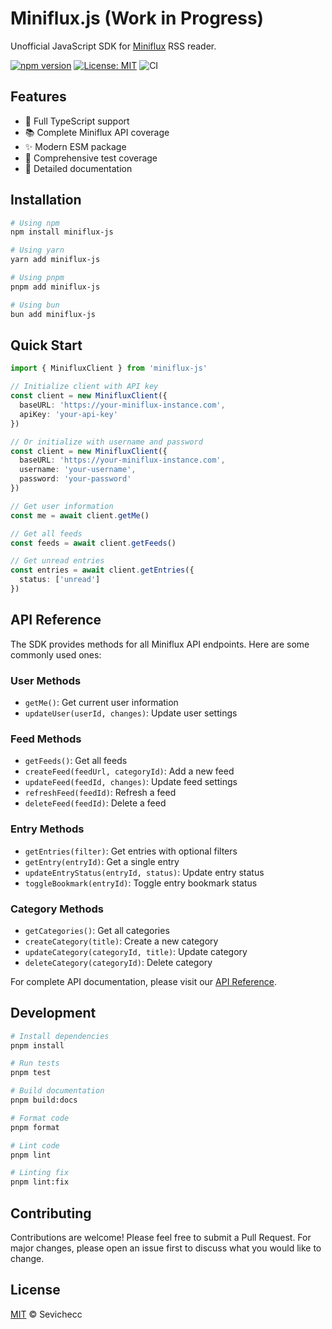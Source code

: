 # Miniflux.js (Work in Progress)

Unofficial JavaScript SDK for [Miniflux](https://miniflux.app) RSS reader.

[![npm version](https://badge.fury.io/js/miniflux.svg)](https://badge.fury.io/js/miniflux) [![License: MIT](https://img.shields.io/badge/License-MIT-yellow.svg)](https://opensource.org/licenses/MIT) ![CI](https://github.com/Sevichecc/miniflux-js/workflows/CI/badge.svg)

## Features

- 🔄 Full TypeScript support
- 📚 Complete Miniflux API coverage
- ✨ Modern ESM package
- 🧪 Comprehensive test coverage
- 📖 Detailed documentation

## Installation

```bash
# Using npm
npm install miniflux-js

# Using yarn
yarn add miniflux-js

# Using pnpm
pnpm add miniflux-js

# Using bun
bun add miniflux-js
```

## Quick Start

```typescript
import { MinifluxClient } from 'miniflux-js'

// Initialize client with API key
const client = new MinifluxClient({
  baseURL: 'https://your-miniflux-instance.com',
  apiKey: 'your-api-key'
})

// Or initialize with username and password
const client = new MinifluxClient({
  baseURL: 'https://your-miniflux-instance.com',
  username: 'your-username',
  password: 'your-password'
})

// Get user information
const me = await client.getMe()

// Get all feeds
const feeds = await client.getFeeds()

// Get unread entries
const entries = await client.getEntries({
  status: ['unread']
})
```

## API Reference

The SDK provides methods for all Miniflux API endpoints. Here are some commonly used ones:

### User Methods
- `getMe()`: Get current user information
- `updateUser(userId, changes)`: Update user settings

### Feed Methods
- `getFeeds()`: Get all feeds
- `createFeed(feedUrl, categoryId)`: Add a new feed
- `updateFeed(feedId, changes)`: Update feed settings
- `refreshFeed(feedId)`: Refresh a feed
- `deleteFeed(feedId)`: Delete a feed

### Entry Methods
- `getEntries(filter)`: Get entries with optional filters
- `getEntry(entryId)`: Get a single entry
- `updateEntryStatus(entryId, status)`: Update entry status
- `toggleBookmark(entryId)`: Toggle entry bookmark status

### Category Methods
- `getCategories()`: Get all categories
- `createCategory(title)`: Create a new category
- `updateCategory(categoryId, title)`: Update category
- `deleteCategory(categoryId)`: Delete category

For complete API documentation, please visit our [API Reference](https://github.com/Sevichecc/miniflux-js/docs).

## Development

```bash
# Install dependencies
pnpm install

# Run tests
pnpm test

# Build documentation
pnpm build:docs

# Format code
pnpm format

# Lint code
pnpm lint

# Linting fix
pnpm lint:fix
```

## Contributing

Contributions are welcome! Please feel free to submit a Pull Request. For major changes, please open an issue first to discuss what you would like to change.

## License

[MIT](LICENSE) © Sevichecc
